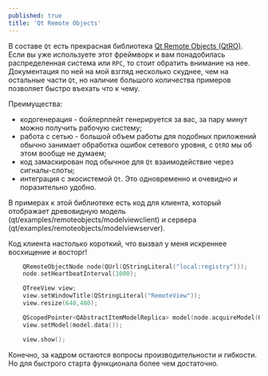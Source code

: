 ```yaml
---
published: true
title: 'Qt Remote Objects'
---
```


В составе `Qt` есть прекрасная библиотека [Qt Remote Objects (QtRO)](https://doc.qt.io/qt-5/qtremoteobjects-gettingstarted.html). Если вы уже используете этот фреймворк и вам понадобилась распределенная система или `RPC`, то стоит обратить внимание на нее. Документация по ней на мой взгляд несколько скуднее, чем на остальные части `Qt`, но наличие большого количества примеров позволяет быстро въехать что к чему.

Преимущества:
* кодогенерация - бойлерплейт генерируется за вас, за пару минут можно получить рабочую систему;
* работа с сетью - большой объем работы для подобных приложений обычно занимает обработка ошибок сетевого уровня, с `QtRO` мы об этом вообще не думаем;
* код замаскирован под обычное для `Qt` взаимодействие через сигналы-слоты;
* интеграция с экосистемой `Qt`. Это одновременно и очевидно и поразительно удобно.

В примерах к этой библиотеке есть код для клиента, который отображает древовидную модель (qt/examples/remoteobjects/modelviewclient) и сервера (qt/examples/remoteobjects/modelviewserver).

Код клиента настолько короткий, что вызвал у меня искреннее восхищение и восторг!

```cpp
    QRemoteObjectNode node(QUrl(QStringLiteral("local:registry")));
    node.setHeartbeatInterval(1000);

    QTreeView view;
    view.setWindowTitle(QStringLiteral("RemoteView"));
    view.resize(640,480);

    QScopedPointer<QAbstractItemModelReplica> model(node.acquireModel(QStringLiteral("RemoteModel")));
    view.setModel(model.data());

    view.show();
```

Конечно, за кадром остаются вопросы производительности и гибкости. Но для быстрого старта функционала более чем достаточно.
